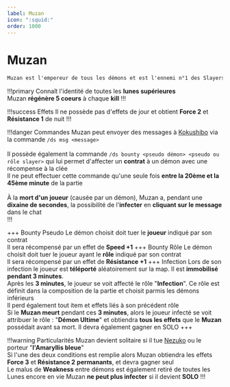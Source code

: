 ```yaml
---
label: Muzan
icon: ":squid:"
order: 1000
---
```


# Muzan

```txt
Muzan est l'empereur de tous les démons et est l'ennemi n°1 des Slayers
```

!!!primary
Connaît l'identité de toutes les **lunes supérieures** <br>
Muzan **régénère 5 coeurs** à chaque **kill**
!!!

!!!success Effets
Il ne possède pas d'effets de jour et obtient **Force 2** et **Résistance 1** de nuit
!!!

!!!danger Commandes
Muzan peut envoyer des messages à [Kokushibo](./kokushibo) via la commande ```/ds msg <message>```  <br>
<br>
Il possède également la commande ```/ds bounty <pseudo démon> <pseudo ou rôle slayer>``` qui lui permet d'affecter un **contrat** à un démon avec une récompense à la clée <br>
Il ne peut effectuer cette commande qu'une seule fois **entre la 20ème et la 45ème minute** de la partie <br>
<br>
À la **mort d'un joueur** (causée par un démon), Muzan a, pendant une **dixaine de secondes**, la possibilité de l'**infecter** en **cliquant sur le message** dans le chat <br>
!!!

+++ Bounty Pseudo
Le démon choisit doit tuer le **joueur** indiqué par son contrat <br>
Il sera récompensé par un effet de **Speed +1**
+++ Bounty Rôle 
Le démon choisit doit tuer le joueur ayant le **rôle** indiqué par son contrat <br>
Il sera récompensé par un effet de **Résistance +1**
+++ Infection
Lors de son infection le joueur est **téléporté** aléatoirement sur la map. Il est **immobilisé pendant 3 minutes**. <br>
Après les **3 minutes**, le joueur se voit affecté le rôle "**Infection**". Ce rôle est définit dans la composition de la partie et choisit parmis les démons inférieurs <br>
Il perd également tout item et effets liés à son précédent rôle <br>
Si le **Muzan meurt** pendant ces **3 minutes**, alors le joueur infecté se voit attribuer le rôle : "**Démon Ultime**" et obtiendra **tous les effets** que le **Muzan** possédait avant sa mort. Il devra également gagner en SOLO
+++

!!!warning Particularités
Muzan devient solitaire si il tue [Nezuko](../slayer/nezuko) ou le porteur "**l'Amaryllis bleue**" <br>
Si l'une des deux conditions est remplie alors Muzan obtiendra les effets **Force 3** et **Résistance 2** **permanants**, et devra gagner seul <br>
Le malus de **Weakness** entre démons est également retiré de toutes les Lunes encore en vie
Muzan **ne peut plus infecter** si il devient **SOLO**
!!!




<div id='buff' style='visibility: hidden'>
  
Si Muzan a besoin d'un buff -> chance d'infliger wither à chaque coup 

</div>



